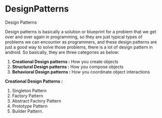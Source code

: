 # DesignPatterns
Design Patterns

Design patterns is basically a solution or blueprint for a problem that we get over and over again in programming, so they are just typical types of problems we can encounter as programmers, and these design patterns are just a good way to solve those problems, there is a lot of design pattern in android. So basically, they are three categories as below:

1. **Creational Design patterns :** How you create objects
2. **Structural Design patterns :** How you compose objects
3. **Behavioral Design patterns :** How you coordinate object interactions



**Creational Design Patterns :**
1. Singleton Pattern
2. Factory Pattern
3. Abstract Factory Pattern
4. Prototype Pattern
5. Builder Pattern.

   
